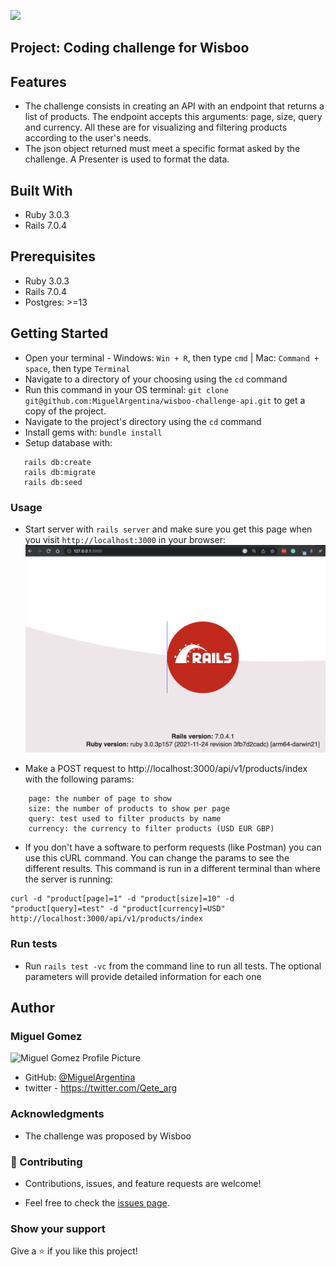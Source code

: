 ![](https://img.shields.io/badge/tucu-software-red)

## Project: Coding challenge for Wisboo

## Features

- The challenge consists in creating an API with an endpoint that returns a list of products. The endpoint accepts this arguments: page, size, query and currency. All these are for visualizing and filtering products according to the user's needs.
- The json object returned must meet a specific format asked by the challenge. A Presenter is used to format the data. 


## Built With

- Ruby 3.0.3
- Rails 7.0.4


## Prerequisites
- Ruby 3.0.3
- Rails 7.0.4
- Postgres: >=13


## Getting Started

- Open your terminal - Windows: `Win + R`, then type `cmd` | Mac: `Command + space`, then type `Terminal`
- Navigate to a directory of your choosing using the `cd` command
- Run this command in your OS terminal: `git clone git@github.com:MiguelArgentina/wisboo-challenge-api.git` to get a copy of the project.
- Navigate to the project's directory using the `cd` command
- Install gems with: `bundle install`
- Setup database with:

```
   rails db:create
   rails db:migrate
   rails db:seed
```

### Usage

* Start server with `rails server` and make sure you get this page when you visit `http://localhost:3000` in your browser:
![rails server.png](rails%20server.png)


* Make a POST request to http://localhost:3000/api/v1/products/index with the following params:

```
    page: the number of page to show
    size: the number of products to show per page
    query: test used to filter products by name
    currency: the currency to filter products (USD EUR GBP)
```

* If you don't have a software to perform requests (like Postman) you can use this cURL command. You can change the params to see the different results. This command is run in a different terminal than where the server is running:

```
curl -d "product[page]=1" -d "product[size]=10" -d "product[query]=test" -d "product[currency]=USD" http://localhost:3000/api/v1/products/index
```

### Run tests

- Run `rails test -vc` from the command line to run all tests. The optional parameters will provide detailed information for each one


## Author


### Miguel Gomez

<img width="100" alt="Miguel Gomez Profile Picture" src="https://avatars.githubusercontent.com/u/50305489?s=400&u=2d451ca03611a85431ac4e851ab7a4fc3425bb7d&v=4">


* GitHub: [@MiguelArgentina](https://github.com/MiguelArgentina)
* twitter - https://twitter.com/Qete_arg

### Acknowledgments

- The challenge was proposed by Wisboo

### 🤝 Contributing

- Contributions, issues, and feature requests are welcome!

- Feel free to check the [issues page](https://github.com/MiguelArgentina/wisboo-challenge-api/issues).

### Show your support

Give a ⭐️ if you like this project!
